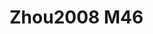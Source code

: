 <a name="material" />

# Zhou2008 M46
<script type="application/ld+json">
  {
    "@context": "https://schema.org/",
    "@type": "ChemicalSubstance",
    "http://purl.org/dc/terms/conformsTo":
      {
        "@type": "CreativeWork",
        "@id": "https://bioschemas.org/profiles/ChemicalSubstance/0.4-RELEASE/"
      },
    "@id": "https://egonw.github.io/nanowiki/nanowiki258.html#material",
    "name": "Zhou2008 M46",
    "sameAs": "http://127.0.0.1/mediawiki/index.php/Special:URIResolver/Zhou2008_M46"
  }
</script>

